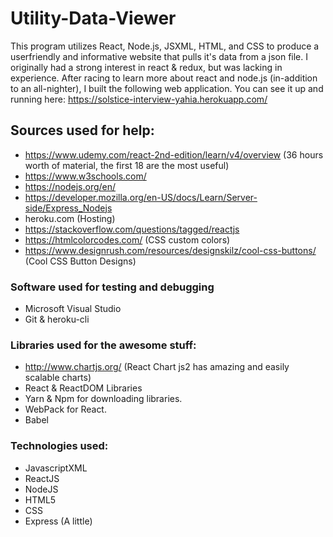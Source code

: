 # Utility-Data-Viewer
This program utilizes React, Node.js, JSXML, HTML, and CSS to produce a userfriendly and informative website that pulls it's data from a json file. I originally had a strong interest in react & redux, but was lacking in experience. After racing to learn more about react and node.js (in-addition to an all-nighter), I built the following web application.
You can see it up and running here: https://solstice-interview-yahia.herokuapp.com/

## Sources used for help:
- https://www.udemy.com/react-2nd-edition/learn/v4/overview (36 hours worth of material, the first 18 are the most useful)
- https://www.w3schools.com/
- https://nodejs.org/en/
- https://developer.mozilla.org/en-US/docs/Learn/Server-side/Express_Nodejs
- heroku.com (Hosting)
- https://stackoverflow.com/questions/tagged/reactjs
- https://htmlcolorcodes.com/ (CSS custom colors)
- https://www.designrush.com/resources/designskilz/cool-css-buttons/ (Cool CSS Button Designs)

### Software used for testing and debugging
- Microsoft Visual Studio 
- Git & heroku-cli

### Libraries used for the awesome stuff:
- http://www.chartjs.org/ (React Chart js2 has amazing and easily scalable charts)
- React & ReactDOM Libraries
- Yarn & Npm for downloading libraries.
- WebPack for React.
- Babel

### Technologies used:
- JavascriptXML
- ReactJS
- NodeJS
- HTML5
- CSS
- Express (A little)

